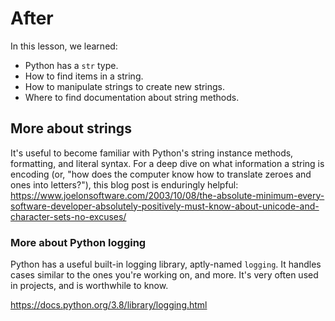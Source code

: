 # After

In this lesson, we learned:
 - Python has a `str` type.
 - How to find items in a string.
 - How to manipulate strings to create new strings.
 - Where to find documentation about string methods.

## More about strings

It's useful to become familiar with Python's string instance methods, formatting, and literal syntax. For a deep dive on what information a string is encoding (or, "how does the computer know how to translate zeroes and ones into letters?"), this blog post is enduringly helpful: https://www.joelonsoftware.com/2003/10/08/the-absolute-minimum-every-software-developer-absolutely-positively-must-know-about-unicode-and-character-sets-no-excuses/

### More about Python logging

Python has a useful built-in logging library, aptly-named `logging`. It handles cases similar
to the ones you're working on, and more. It's very often used in projects, and is worthwhile to know.

https://docs.python.org/3.8/library/logging.html
